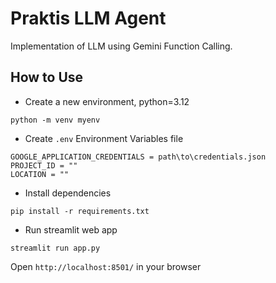 # Praktis LLM Agent
Implementation of LLM using Gemini Function Calling.

## How to Use
- Create a new environment, python=3.12
```
python -m venv myenv
```
- Create `.env` Environment Variables file
```
GOOGLE_APPLICATION_CREDENTIALS = path\to\credentials.json
PROJECT_ID = ""
LOCATION = ""
```
- Install dependencies
```
pip install -r requirements.txt
```
- Run streamlit web app
```
streamlit run app.py
```
Open `http://localhost:8501/` in your browser
